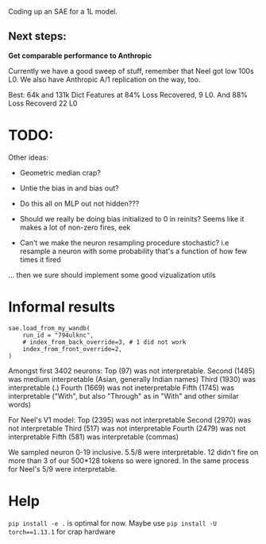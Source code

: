 Coding up an SAE for a 1L model.

<h2> Next steps: </h2>
<b> Get comparable performance to Anthropic </b>

Currently we have a good sweep of stuff, remember that Neel got low 100s L0. We also have Anthropic A/1 replication on the way, too.

Best: 64k and 131k Dict Features at 84% Loss Recovered, 9 L0. And 88% Loss Recoverd 22 L0

# TODO: 

Other ideas:

* Geometric median crap?

* Untie the bias in and bias out?

* Do this all on MLP out not hidden???

* Should we really be doing bias initialized to 0 in reinits? Seems like it makes a lot of non-zero fires, eek

* Can't we make the neuron resampling procedure stochastic? i.e resample a neuron with some probability that's a function of how few times it fired

... then we sure should implement some good vizualization utils

# Informal results 

```
sae.load_from_my_wandb(
    run_id = "794ulknc",
    # index_from_back_override=3, # 1 did not work
    index_from_front_override=2,
)
```

Amongst first 3402 neurons:
Top (97) was not interpretable.
Second (1485) was medium interpretable (Asian, generally Indian names)
Third (1930) was interpretable (.)
Fourth (1669) was not ineterpretable
Fifth (1745) was interpretable ("With", but also "Through" as in "With" and other similar words)

For Neel's V1 model:
Top (2395) was not interpretable
Second (2970) was not interpretable
Third (517) was not interpretable
Fourth (2479) was not interpretable
Fifth (581) was interpretable (commas)

We sampled neuron 0-19 inclusive. 5.5/8 were interpretable. 12 didn't fire on more than 3 of our 500*128 tokens so were ignored. In the same process for Neel's 5/9 were interpretable.

# Help

`pip install -e .` is optimal for now. Maybe use `pip install -U torch==1.13.1` for crap hardware

